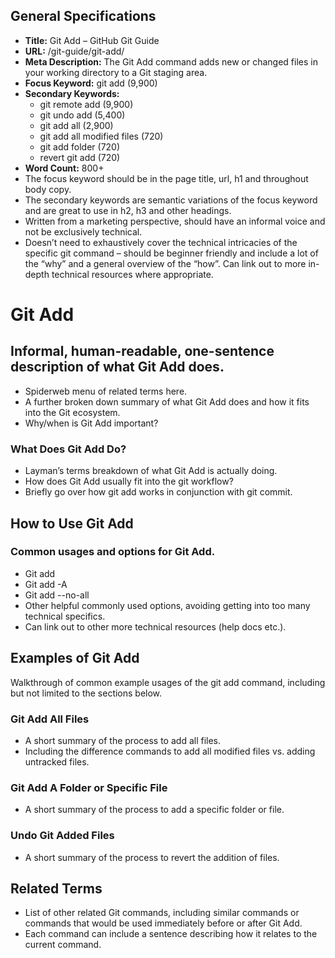 ## General Specifications

*   **Title:** Git Add – GitHub Git Guide
*   **URL:** /git-guide/git-add/
*   **Meta Description:** The Git Add command adds new or changed files in your working directory to a Git staging area.
*   **Focus Keyword:** git add (9,900)
*   **Secondary Keywords:** 
    *   git remote add (9,900)
    *   git undo add (5,400)
    *   git add all (2,900)
    *   git add all modified files (720)
    *   git add folder (720)
    *   revert git add (720)
*   **Word Count:** 800+
*   The focus keyword should be in the page title, url, h1 and throughout body copy.
*   The secondary keywords are semantic variations of the focus keyword and are great to use in h2, h3 and other headings.
*   Written from a marketing perspective, should have an informal voice and not be exclusively technical.
*   Doesn’t need to exhaustively cover the technical intricacies of the specific git command – should be beginner friendly and include a lot of the “why” and a general overview of the “how”. Can link out to more in-depth technical resources where appropriate.


# Git Add


## Informal, human-readable, one-sentence description of what Git Add does.

*   Spiderweb menu of related terms here.
*   A further broken down summary of what Git Add does and how it fits into the Git ecosystem.
*   Why/when is Git Add important?


### What Does Git Add Do?

*   Layman’s terms breakdown of what Git Add is actually doing.
*   How does Git Add usually fit into the git workflow?
*   Briefly go over how git add works in conjunction with git commit.


## How to Use Git Add

### Common usages and options for Git Add.

*   Git add <path>
*   Git add -A
*   Git add --no-all
*   Other helpful commonly used options, avoiding getting into too many technical specifics.
*   Can link out to other more technical resources (help docs etc.).


## Examples of Git Add

Walkthrough of common example usages of the git add command, including but not limited to the sections below.


### Git Add All Files

*   A short summary of the process to add all files.
*   Including the difference commands to add all modified files vs. adding untracked files.


### Git Add A Folder or Specific File

*   A short summary of the process to add a specific folder or file.


### Undo Git Added Files

*   A short summary of the process to revert the addition of files.


## Related Terms

*   List of other related Git commands, including similar commands or commands that would be used immediately before or after Git Add. 
*   Each command can include a sentence describing how it relates to the current command.